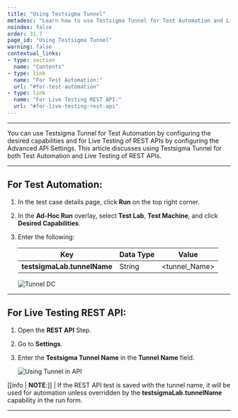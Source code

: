 ```yaml
---
title: "Using Testsigma Tunnel"
metadesc: "Learn how to use Testsigma Tunnel for Test Automation and Live Testing of REST APIs. This article discusses configuring desired capabilities & API Settings."
noindex: false
order: 31.7
page_id: "Using Testsigma Tunnel"
warning: false
contextual_links:
- type: section
  name: "Contents"
- type: link
  name: "For Test Automation:"
  url: "#for-test-automation"
- type: link
  name: "For Live Testing REST API:"
  url: "#for-live-testing-rest-api"
---
```


---

You can use Testsigma Tunnel for Test Automation by configuring the desired capabilities and for Live Testing of REST APIs by configuring the Advanced API Settings. This article discusses using Testsigma Tunnel for both Test Automation and Live Testing of REST APIs.


---

## **For Test Automation:**

1. In the test case details page, click **Run** on the top right corner. 

2. In the **Ad-Hoc Run** overlay, select **Test Lab**, **Test Machine**, and click **Desired Capabilities**.

3. Enter the following:
   
   |**Key**|**Data Type**|**Value**|
   |---|---|---|
   |**testsigmaLab.tunnelName**|String|&lt;tunnel_Name&gt;|

   ![Tunnel DC](https://s3.amazonaws.com/static-docs.testsigma.com/new_images/projects/applications/DC_TS_Tunnel.png)

---

## **For Live Testing REST API:**

1. Open the **REST API** Step.

2. Go to **Settings**.

3. Enter the **Testsigma Tunnel Name** in the **Tunnel Name** field.

   ![Using Tunnel in API](https://s3.amazonaws.com/static-docs.testsigma.com/new_images/projects/applications/Testsigma_Tunnel_API.png)


[[info | **NOTE**:]]
| If the REST API test is saved with the tunnel name, it will be used for automation unless overridden by the **testsigmaLab.tunnelName** capability in the run form.


---